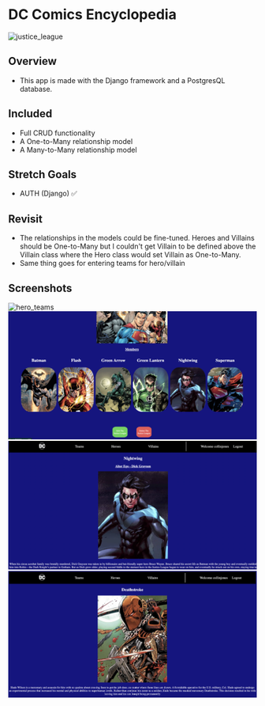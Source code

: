 # DC Comics Encyclopedia
![justice_league](https://cdn.vox-cdn.com/thumbor/5RE8QrGkq5zVJ5Cx0RWx1NhckDA=/1400x1400/filters:format(jpeg)/cdn.vox-cdn.com/uploads/chorus_asset/file/11532349/image1.jpeg)


## Overview
- This app is made with the Django framework and a PostgresQL database.

## Included
- Full CRUD functionality
- A One-to-Many relationship model
- A Many-to-Many relationship model

## Stretch Goals
- AUTH (Django) ✅

## Revisit
- The relationships in the models could be fine-tuned. Heroes and Villains should be One-to-Many but I couldn't get Villain to be defined above the Villain class where the Hero class would set Villain as One-to-Many. 
- Same thing goes for entering teams for hero/villain

## Screenshots

![hero_teams](https://github.com/JCollinJones25/dc_comics_encyclopedia/blob/e84ca1a3390addf59921ca155e34173d078ff1f3/images/hero_teams.png?raw=true)
![team members](https://github.com/JCollinJones25/dc_comics_encyclopedia/blob/e84ca1a3390addf59921ca155e34173d078ff1f3/images/team.png?raw=true)
![hero_detail](https://github.com/JCollinJones25/dc_comics_encyclopedia/blob/e84ca1a3390addf59921ca155e34173d078ff1f3/images/hero_detail.png?raw=true)
![villain_detail](https://github.com/JCollinJones25/dc_comics_encyclopedia/blob/e84ca1a3390addf59921ca155e34173d078ff1f3/images/villain_detail.png?raw=true)
